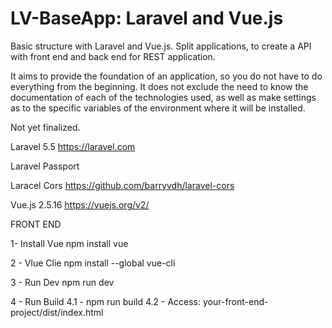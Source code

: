 # LV-BaseApp: Laravel and Vue.js
Basic structure with Laravel and Vue.js. Split applications, to create a API with front end and back end for REST application.

It aims to provide the foundation of an application, so you do not have to do everything from the beginning. It does not exclude the need to know the documentation of each of the technologies used, as well as make settings as to the specific variables of the environment where it will be installed. 

Not yet finalized.

Laravel 5.5
https://laravel.com

Laravel Passport

Laracel Cors
https://github.com/barryvdh/laravel-cors

Vue.js 2.5.16
https://vuejs.org/v2/


FRONT END

1- Install Vue 
npm install vue

2 - Vlue Clie
npm install --global vue-cli

3 - Run Dev
npm run dev

4 - Run Build
  4.1 - npm run build
  4.2 - Access: your-front-end-project/dist/index.html


